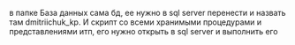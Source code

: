 в папке База данных сама бд, ее нужно в sql server перенести и назвать там dmitriichuk_kp. И скрипт со всеми хранимыми процедурами и представлениями итп, его нужно открыть в sql server и выполнить его
